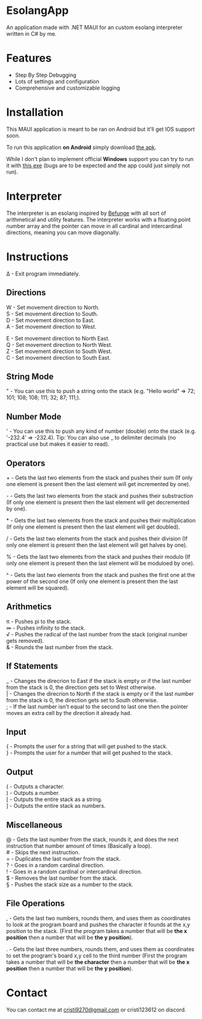 # EsolangApp
An application made with .NET MAUI for an custom esolang interpreter written in C# by me.

# Features
- Step By Step Debugging
- Lots of settings and configuration
- Comprehensive and customizable logging

# Installation
This MAUI application is meant to be ran on Android but it'll get IOS support soon. <br/>

To run this application **on Android** simply download [the apk](https://github.com/ItsCrist1/EsolangApp/blob/main/EsolangApp/bin/Release/EsolangApp-signed.apk). <br/>

While I don't plan to implement official **Windows** support you can try to run it with [this exe](https://github.com/ItsCrist1/EsolangApp/blob/main/EsolangApp/bin/Release/EsolangApp.exe) (bugs are to be expected and the app could just simply not run).

# Interpreter
The interpreter is an esolang inspired by [Befunge](https://en.m.wikipedia.org/wiki/Befunge) with all sort of arithmetical and utility features. The interpreter works with a floating point number array and the pointer can move in all cardinal and intercardinal directions, meaning you can move diagonally.

# Instructions
∆ - Exit program immediately.

## Directions
W - Set movement direction to North. <br/>
S - Set movement direction to South. <br/>
D - Set movement direction to East. <br/>
A - Set movement direction to West. <br/>

E - Set movement direction to North East.<br/>
Q - Set movement direction to North West.<br/>
Z - Set movement direction to South West.<br/>
C - Set movement direction to South East.<br/>

## String Mode
" - You can use this to push a string onto the stack (e.g. "Hello world" => 72; 101; 108; 108; 111; 32; 87; 111;).

## Number Mode
' - You can use this to push any kind of number (double) onto the stack (e.g. '-232.4' => -232.4).
Tip: You can also use _ to delimiter decimals (no practical use but makes it easier to read).

## Operators
\+ - Gets the last two elements from the stack and pushes their sum (If only one element is present then the last element will get incremented by one).

\- - Gets the last two elements from the stack and pushes their substraction (If only one element is present then the last element will get decremented by one).

\* - Gets the last two elements from the stack and pushes their multiplication (If only one element is present then the last element will get doubled).

/ - Gets the last two elements from the stack and pushes their division (If only one element is present then the last element will get halves by one).

% - Gets the last two elements from the stack and pushes their modulo (If only one element is present then the last element will be moduloed by one).

^ - Gets the last two elements from the stack and pushes the first one at the power of the second one (If only one element is present then the last element will be squared).

## Arithmetics
π - Pushes pi to the stack. <br/>
∞ - Pushes infinity to the stack. <br/>
√ - Pushes the radical of the last number from the stack (original number gets removed). <br/>
& - Rounds the last number from the stack. <br/>

## If Statements
_ - Changes the direcrion to East if the stack is empty or if the last number from the stack is 0, the direction gets set to West otherwise. <br/>
| - Changes the direcrion to North if the stack is empty or if the last number from the stack is 0, the direction gets set to South otherwise. <br/>
; - If the last number isn't equal to the second to last one then the pointer moves an extra cell by the direction it already had. <br/>

## Input
{ - Prompts the user for a string that will get pushed to the stack. <br/>
} - Prompts the user for a number that will get pushed to the stack. <br/>

## Output
( - Outputs a character. <br/>
) - Outputs a number. <br/>
[ - Outputs the entire stack as a string. <br/>
] - Outputs the entire stack as numbers. <br/>

## Miscellaneous
@ - Gets the last number from the stack, rounds it, and does the next instruction that number amount of times (Basically a loop). <br/>
\# - Skips the next instruction. <br/>
= - Duplicates the last number from the stack. <br/>
? - Goes in a random cardinal direction. <br/>
! - Goes in a random cardinal or intercardinal direction. <br/>
$ - Removes the last number from the stack. <br/>
§ - Pushes the stack size as a number to the stack. <br/>

## File Operations
, - Gets the last two numbers, rounds them, and uses them as coordinates to look at the program board and pushes the character it founds at the x,y position to the stack. (First the program takes a number that will be **the x position** then a number that will be **the y position**).

. - Gets the last three numbers, rounds them, and uses them as coordinates to set the program's board x,y cell to the third number (First the program takes a number that will be **the character** then a number that will be **the x position** then a number that will be **the y position**).

# Contact
You can contact me at cristi9270@gmail.com or cristi123612 on discord.